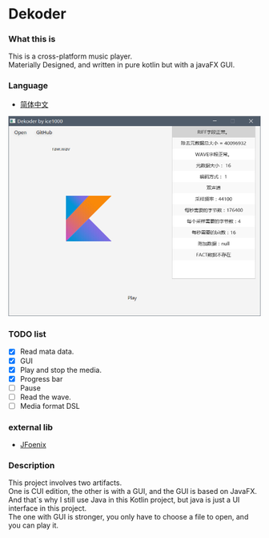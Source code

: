 # Dekoder

### What this is
This is a cross-platform music player.<br/>
Materially Designed, and written in pure kotlin but with a javaFX GUI.

### Language
+ [简体中文](./README-ZH.md)

![0](./art/01.jpg)

### TODO list
+ [X] Read mata data.
+ [X] GUI
+ [X] Play and stop the media.
+ [X] Progress bar
+ [ ] Pause
+ [ ] Read the wave.
+ [ ] Media format DSL

### external lib
+ [JFoenix](https://github.com/jfoenixadmin/JFoenix)

### Description
This project involves two artifacts.<br/>
One is CUI edition, the other is with a GUI, and the GUI is based on JavaFX.<br/>
And that`s why I still use Java in this Kotlin project, but java is just a UI interface in this project.<br/>
The one with GUI is stronger, you only have to choose a file to open, and you can play it.